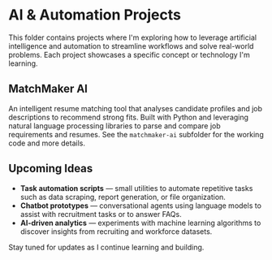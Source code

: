 # AI & Automation Projects

This folder contains projects where I'm exploring how to leverage artificial intelligence and automation to streamline workflows and solve real-world problems. Each project showcases a specific concept or technology I'm learning.

## MatchMaker AI

An intelligent resume matching tool that analyses candidate profiles and job descriptions to recommend strong fits. Built with Python and leveraging natural language processing libraries to parse and compare job requirements and resumes. See the `matchmaker-ai` subfolder for the working code and more details.

## Upcoming Ideas

- **Task automation scripts** — small utilities to automate repetitive tasks such as data scraping, report generation, or file organization.
- **Chatbot prototypes** — conversational agents using language models to assist with recruitment tasks or to answer FAQs.
- **AI-driven analytics** — experiments with machine learning algorithms to discover insights from recruiting and workforce datasets.

Stay tuned for updates as I continue learning and building.
